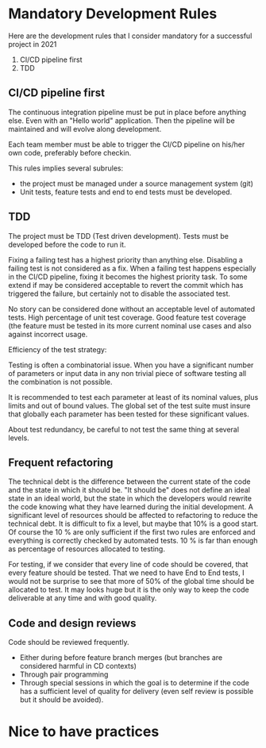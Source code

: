# Mandatory Development Rules

Here are the development rules that I consider mandatory for a successful project in 2021


1. CI/CD pipeline first
1. TDD

## CI/CD pipeline first

The continuous integration pipeline must be put in place before anything else. Even with an "Hello world" application. Then the pipeline will be maintained and will evolve along development.

Each team member must be able to trigger the CI/CD pipeline on his/her own code, preferably before checkin.

This rules implies several subrules:

* the project must be managed under a source management system (git)
* Unit tests, feature tests and end to end tests must be developed. 

## TDD

The project must be TDD (Test driven development). Tests must be developed before the code to run it.

Fixing a failing test has a highest priority than anything else. Disabling a failing test is not considered as a fix. When a failing test happens especially in the CI/CD pipeline, fixing it becomes the highest priority task. To some extend if may be considered acceptable to revert the commit  which has triggered the failure, but certainly not to disable the associated test.

No story can be considered done without an acceptable level of automated tests. High percentage of unit test coverage. Good feature test coverage (the feature must be tested in its more current nominal use cases and also against incorrect usage.

Efficiency of the test strategy:

Testing is often a combinatorial issue. When you have a significant number of parameters or input data in any non trivial piece of software testing all the combination is not possible.

It is recommended to test each parameter at least of its nominal values, plus limits and out of bound values. The global set of the test suite must insure that globally each parameter has been tested for these significant values.

About test redundancy, be careful to not test the same thing at several levels.

 

## Frequent refactoring

The technical debt is the difference between the current state of the code and the state in which it should be. "It should be" does not define an ideal state in an ideal world, but the state in which the developers would rewrite the code knowing what they have learned during the initial development. A significant level of resources should be affected to refactoring to reduce the technical debt. It is difficult to fix a level, but maybe that 10% is a good start. Of course the 10 % are only sufficient if the first two rules are enforced and everything is correctly checked by automated tests. 10 % is far than enough as percentage of resources allocated to testing.

For testing, if we consider that every line of code should be covered, that every feature should be tested. That we need to have End to End tests, I would not be surprise to see that more of 50% of the global time should be allocated to test. It may looks huge but it is the only way to keep the code deliverable at any time and with good quality.

## Code and design reviews

Code should be reviewed frequently.

* Either during before feature branch merges (but branches are considered harmful in CD contexts)
* Through pair programming
* Through special sessions in which the goal is to determine if the code has a sufficient level of quality for delivery (even self review is possible but it should be avoided).


# Nice to have practices
 


